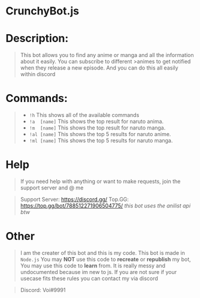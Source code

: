 # CrunchyBot.js

 # Description:
 
 >This bot allows you to find any anime or manga and all the information about it easily. You can subscribe to different >animes to get notified when they release a new episode.  And you can do this all easily within discord

 # Commands:
 >	*	`!h` 		  This shows all of the available commands
 >	*	`!a  [name]`  This shows the top result for naruto anima.
 >	* `!m  [name]`  This shows the top result for naruto manga.
 >	* `!al [name]`  This shows the top 5 results for naruto anime.  
 > * `!ml [name]`  This shows the top 5 results for naruto manga.

 # Help

 >If you need help with anything or want to make requests, join the support server and @ me

 > Support Server: https://discord.gg/ 
 > Top.GG: https://top.gg/bot/788512271906504775/
 *this bot uses the anilist api btw*
 
 # Other
  > I am the creater of this bot and this is my code.
  > This bot is made in `Node.js`
  > You may **NOT** use this code to **recreate** or **republish** my bot,
  > You may use this code to **learn** from.
  > It is really messy and undocumented because im new to js.
  > If you are not sure if your usecase fits these rules you can contact my via discord
  
  >Discord: Voi#9991
